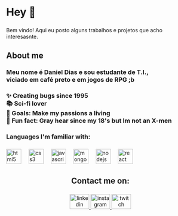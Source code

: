<h1 align="left">Hey 👋</h1>

###

<p align="left">Bem vindo! Aqui eu posto alguns trabalhos e projetos que acho interesasnte.</p>

###

<h2 align="left">About me</h2>

###

<h3 align="left">Meu nome é Daniel Dias e sou estudante de T.I., <br>viciado em café preto e em jogos de RPG ;b</h3>

###

<h3 align="left">✨ Creating bugs since 1995<br>📚 Sci-fi lover <br>🎯 Goals: Make my passions a living<br>🎲 Fun fact: Gray hear since my 18's but Im not an X-men</h3>

###

<p align="left"></p>

###

<h3 align="left">Languages I'm familiar with:</h3>

###

<div align="left">
  <img src="https://cdn.jsdelivr.net/gh/devicons/devicon/icons/html5/html5-original.svg" height="40" alt="html5 logo"  />
  <img width="12" />
  <img src="https://cdn.jsdelivr.net/gh/devicons/devicon/icons/css3/css3-original.svg" height="40" alt="css3 logo"  />
  <img width="12" />
  <img src="https://cdn.jsdelivr.net/gh/devicons/devicon/icons/javascript/javascript-original.svg" height="40" alt="javascript logo"  />
  <img width="12" />
  <img src="https://cdn.jsdelivr.net/gh/devicons/devicon/icons/mongodb/mongodb-original.svg" height="40" alt="mongodb logo"  />
  <img width="12" />
  <img src="https://cdn.jsdelivr.net/gh/devicons/devicon/icons/nodejs/nodejs-original.svg" height="40" alt="nodejs logo"  />
  <img width="12" />
  <img src="https://cdn.jsdelivr.net/gh/devicons/devicon/icons/react/react-original.svg" height="40" alt="react logo"  />
</div>

###

<p align="left"></p>

###

<h2 align="center">Contact me on:</h2>

###

<div align="center">
  <a href="https://www.linkedin.com/in/daniel-dias-3b3474273/" target="_blank">
    <img src="https://raw.githubusercontent.com/maurodesouza/profile-readme-generator/master/src/assets/icons/social/linkedin/default.svg" width="52" height="40" alt="linkedin logo"  />
  </a>
  <a href="https://www.instagram.com/dammndaniels/" target="_blank">
    <img src="https://raw.githubusercontent.com/maurodesouza/profile-readme-generator/master/src/assets/icons/social/instagram/default.svg" width="52" height="40" alt="instagram logo"  />
  </a>
  <a href="twitch.tv/drauzio_vraunela" target="_blank">
    <img src="https://raw.githubusercontent.com/maurodesouza/profile-readme-generator/master/src/assets/icons/social/twitch/default.svg" width
="52" height="40" alt="twitch logo"  />
  </a>
</div>

###
